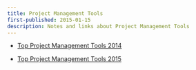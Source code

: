 ```yaml
---
title: Project Management Tools
first-published: 2015-01-15
description: Notes and links about Project Management Tools
---
```


* [Top Project Management Tools 2014][1]
* [Top Project Management Tools 2015][2]

  [1]: http://opensource.com/business/14/1/top-project-management-tools-2014
    "Top Project Management Tools 2014"
  [2]: http://opensource.com/business/15/1/top-project-management-tools-2015
    "Top Project Management Tools 2015"
